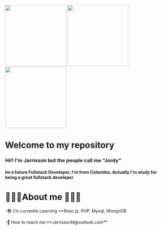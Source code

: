 <div id="header" aling="center">
    <img src="https://i.kym-cdn.com/entries/icons/original/000/038/462/Untitled_2.jpg" width="200"/> 
    <img src="https://i.kym-cdn.com/entries/icons/original/000/038/462/Untitled_2.jpg" width="200"/>
    <img src="https://i.kym-cdn.com/entries/icons/original/000/038/462/Untitled_2.jpg" width="200"/>
    <h1 aling="center">Welcome to my repository </h1>
    <h3 aling="center"> Hi!! I'm Jarrisson but the people call me "Jordy"</h3>
    <h4 aling="center">Im a future Fullstack Developer, I'm from Colombia, Actually I'm study for being a great fullstack developer
    </h4>
</div>
<div id="main" aling="center">
    <h1>🗿🗿🗿About me 🗿🗿🗿 </h1>
    <p> -📚 I'm currentle Learning **Reac.js, PHP, Mysql, MongoDB</p>
    <p> -🔎 How to reach me **JarrissonN@outlook.com**</p>
</div>
